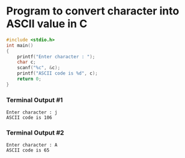 # Program to convert character into ASCII value in C

```c
#include <stdio.h>
int main()
{
    printf("Enter character : ");
    char c;
    scanf("%c", &c);
    printf("ASCII code is %d", c);
    return 0;
}
```
### Terminal Output #1
```
Enter character : j
ASCII code is 106
```
### Terminal Output #2
```
Enter character : A
ASCII code is 65
```









